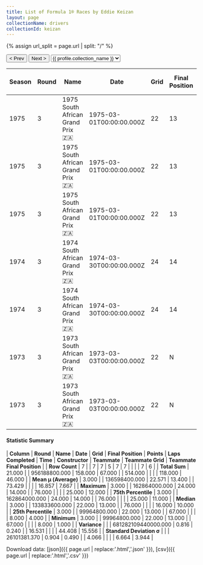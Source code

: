 ```yaml
---
title: List of Formula 1® Races by Eddie Keizan
layout: page
collectionName: drivers
collectionId: keizan
---
```


{% assign url_split = page.url | split: "/" %}
<div id="collection-navigation">
<button onclick="selector.options[selector.selectedIndex-1].value && (window.location = selector.options[selector.selectedIndex-1].value);">&lt; Prev</button>
<button onclick="selector.options[selector.selectedIndex+1].value && (window.location = selector.options[selector.selectedIndex+1].value);">Next &gt;</button>
<select id="selector" onchange="this.options[this.selectedIndex].value && (window.location = this.options[this.selectedIndex].value);">
  {% for collectionId in site.data[page.collectionName].refs %}
    {% if collectionId == page.collectionId %}
      {% assign selected = "selected" %}
    {% else %}
      {% assign selected = "" %}
    {% endif %}
    {% assign profile = site.data[page.collectionName][collectionId].profile %}
    <option value="/f1/{{ page.collectionName }}/{{ collectionId }}/{{ url_split[4] }}" {{ selected }}>{{ profile.collection_name }}</option>
  {% endfor %}
</select>
</div>

| Season | Round | Name | Date | Grid | Final Position | Points | Laps Completed | Time | Constructor | Teammate | Teammate Grid | Teammate Final Position |
|--|--|--|--|--|--|--|--|--|--|--|--|--|
| 1975 | 3 | 1975 South African Grand Prix 🇿🇦 | 1975-03-01T00:00:00.000Z | 22 | 13 | 0.0 | 76 |   | Team Lotus 🇬🇧 | [Ronnie Peterson 🇸🇪](/f1/drivers/peterson) | 8 | 10 |
| 1975 | 3 | 1975 South African Grand Prix 🇿🇦 | 1975-03-01T00:00:00.000Z | 22 | 13 | 0.0 | 76 |   | Team Lotus 🇬🇧 | [Guy Tunmer 🇿🇦](/f1/drivers/tunmer) | 25 | 11 |
| 1975 | 3 | 1975 South African Grand Prix 🇿🇦 | 1975-03-01T00:00:00.000Z | 22 | 13 | 0.0 | 76 |   | Team Lotus 🇬🇧 | [Jacky Ickx 🇧🇪](/f1/drivers/ickx) | 21 | 12 |
| 1974 | 3 | 1974 South African Grand Prix 🇿🇦 | 1974-03-30T00:00:00.000Z | 24 | 14 | 0.0 | 76 |   | Tyrrell 🇬🇧 | [Patrick Depailler 🇫🇷](/f1/drivers/depailler) | 15 | 4 |
| 1974 | 3 | 1974 South African Grand Prix 🇿🇦 | 1974-03-30T00:00:00.000Z | 24 | 14 | 0.0 | 76 |   | Tyrrell 🇬🇧 | [Jody Scheckter 🇿🇦](/f1/drivers/scheckter) | 8 | 8 |
| 1973 | 3 | 1973 South African Grand Prix 🇿🇦 | 1973-03-03T00:00:00.000Z | 22 | N | 0.0 | 67 |   | Tyrrell 🇬🇧 | [Jackie Stewart 🇬🇧](/f1/drivers/stewart) | 16 | 1 |
| 1973 | 3 | 1973 South African Grand Prix 🇿🇦 | 1973-03-03T00:00:00.000Z | 22 | N | 0.0 | 67 |   | Tyrrell 🇬🇧 | [François Cevert 🇫🇷](/f1/drivers/cevert) | 25 | N |

#### Statistic Summary

| **Column** | **Round** | **Name** | **Date** | **Grid** | **Final Position** | **Points** | **Laps Completed** | **Time** | **Constructor** | **Teammate** | **Teammate Grid** | **Teammate Final Position** |
| **Row Count** | 7 |  | 7 | 7 | 5 | 7 | 7 |  |  |  | 7 | 6 |
| **Total Sum** | 21.000 |  | 956188800.000 | 158.000 | 67.000 |  | 514.000 |  |  |  | 118.000 | 46.000 |
| **Mean μ (Average)** | 3.000 |  | 136598400.000 | 22.571 | 13.400 |  | 73.429 |  |  |  | 16.857 | 7.667 |
| **Maximum** | 3.000 |  | 162864000.000 | 24.000 | 14.000 |  | 76.000 |  |  |  | 25.000 | 12.000 |
| **75th Percentile** | 3.000 |  | 162864000.000 | 24.000 | 14.000 |  | 76.000 |  |  |  | 25.000 | 11.000 |
| **Median** | 3.000 |  | 133833600.000 | 22.000 | 13.000 |  | 76.000 |  |  |  | 16.000 | 10.000 |
| **25th Percentile** | 3.000 |  | 99964800.000 | 22.000 | 13.000 |  | 67.000 |  |  |  | 8.000 | 4.000 |
| **Minimum** | 3.000 |  | 99964800.000 | 22.000 | 13.000 |  | 67.000 |  |  |  | 8.000 | 1.000 |
| **Variance** |  |  | 681282109440000.000 | 0.816 | 0.240 |  | 16.531 |  |  |  | 44.408 | 15.556 |
| **Standard Deviation σ** |  |  | 26101381.370 | 0.904 | 0.490 |  | 4.066 |  |  |  | 6.664 | 3.944 |

Download data: [json]({{ page.url | replace:'.html','.json' }}), [csv]({{ page.url | replace:'.html','.csv' }})
